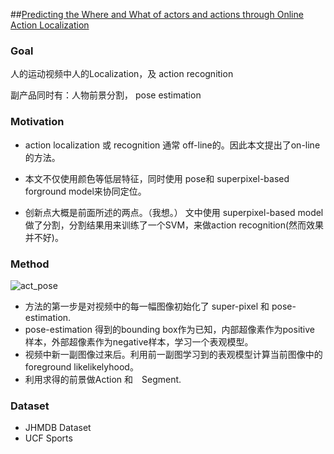 ##[Predicting the Where and What of actors and actions through Online Action Localization](http://crcv.ucf.edu/papers/cvpr2016/Soomro_CVPR2016.pdf)

### Goal

人的运动视频中人的Localization，及 action recognition

副产品同时有：人物前景分割， pose estimation 

### Motivation 


* action localization 或 recognition 通常 off-line的。因此本文提出了on-line 的方法。

* 本文不仅使用颜色等低层特征，同时使用 pose和 superpixel-based forground model来协同定位。

* 创新点大概是前面所述的两点。（我想。）
文中使用 superpixel-based model做了分割，分割结果用来训练了一个SVM，来做action recognition(然而效果并不好)。

### Method

![act_pose](https://github.com/tfzhou/912-notes/blob/master/paper-notes/action_pose.png)

* 方法的第一步是对视频中的每一幅图像初始化了 super-pixel 和 pose-estimation.
* pose-estimation 得到的bounding box作为已知，内部超像素作为positive 样本，外部超像素作为negative样本，学习一个表观模型。
* 视频中新一副图像过来后。利用前一副图学习到的表观模型计算当前图像中的foreground likelikelyhood。
* 利用求得的前景做Action 和　Segment.

### Dataset

* JHMDB Dataset
* UCF Sports



